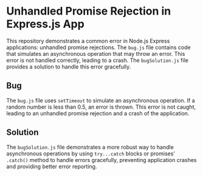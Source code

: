 # Unhandled Promise Rejection in Express.js App

This repository demonstrates a common error in Node.js Express applications: unhandled promise rejections.  The `bug.js` file contains code that simulates an asynchronous operation that may throw an error.  This error is not handled correctly, leading to a crash.  The `bugSolution.js` file provides a solution to handle this error gracefully.

## Bug

The `bug.js` file uses `setTimeout` to simulate an asynchronous operation.  If a random number is less than 0.5, an error is thrown.  This error is not caught, leading to an unhandled promise rejection and a crash of the application.

## Solution

The `bugSolution.js` file demonstrates a more robust way to handle asynchronous operations by using `try...catch` blocks or promises' `.catch()` method to handle errors gracefully, preventing application crashes and providing better error reporting.